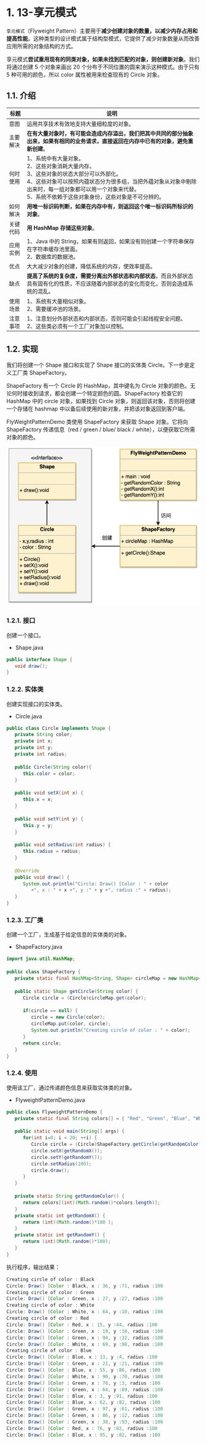 # 1. 13-享元模式

`享元模式`（Flyweight Pattern）主要用于**减少创建对象的数量，以减少内存占用和提高性能**。这种类型的设计模式属于结构型模式，它提供了减少对象数量从而改善应用所需的对象结构的方式。

享元模式**尝试重用现有的同类对象，如果未找到匹配的对象，则创建新对象**。我们将通过创建 5 个对象来画出 20 个分布于不同位置的圆来演示这种模式。由于只有 5 种可用的颜色，所以 color 属性被用来检查现有的 Circle 对象。

## 1.1. 介绍

标题 | 说明
---|---
意图 | 运用共享技术有效地支持大量细粒度的对象。
主要解决 | **在有大量对象时，有可能会造成内存溢出，我们把其中共同的部分抽象出来，如果有相同的业务请求，直接返回在内存中已有的对象，避免重新创建**。
何时使用 | 1、系统中有大量对象。<br> 2、这些对象消耗大量内存。<br> 3、这些对象的状态大部分可以外部化。<br> 4、这些对象可以按照内蕴状态分为很多组，当把外蕴对象从对象中剔除出来时，每一组对象都可以用一个对象来代替。<br> 5、系统不依赖于这些对象身份，这些对象是不可分辨的。
如何解决 | **用唯一标识码判断，如果在内存中有，则返回这个唯一标识码所标识的对象**。
关键代码 | **用 HashMap 存储这些对象**。
应用实例 | 1、Java 中的 String，如果有则返回，如果没有则创建一个字符串保存在字符串缓存池里面。<br> 2、数据库的数据池。
优点 | 大大减少对象的创建，降低系统的内存，使效率提高。
缺点 | **提高了系统的复杂度，需要分离出外部状态和内部状态**，而且外部状态具有固有化的性质，不应该随着内部状态的变化而变化，否则会造成系统的混乱。
使用场景 | 1、系统有大量相似对象。<br> 2、需要缓冲池的场景。
注意事项 | 1、注意划分外部状态和内部状态，否则可能会引起线程安全问题。<br> 2、这些类必须有一个工厂对象加以控制。

## 1.2. 实现

我们将创建一个 Shape 接口和实现了 Shape 接口的实体类 Circle。下一步是定义工厂类 ShapeFactory。

ShapeFactory 有一个 Circle 的 HashMap，其中键名为 Circle 对象的颜色。无论何时接收到请求，都会创建一个特定颜色的圆。ShapeFactory 检查它的 HashMap 中的 circle 对象，如果找到 Circle 对象，则返回该对象，否则将创建一个存储在 hashmap 中以备后续使用的新对象，并把该对象返回到客户端。

FlyWeightPatternDemo 类使用 ShapeFactory 来获取 Shape 对象。它将向 ShapeFactory 传递信息（red / green / blue/ black / white），以便获取它所需对象的颜色。

![享元模式的 UML 图](pics/20220328151445438_173483393.png)

### 1.2.1. 接口

创建一个接口。

* Shape.java

```java
public interface Shape {
   void draw();
}
```

### 1.2.2. 实体类

创建实现接口的实体类。

* Circle.java

```java
public class Circle implements Shape {
   private String color;
   private int x;
   private int y;
   private int radius;

   public Circle(String color){
      this.color = color;
   }

   public void setX(int x) {
      this.x = x;
   }

   public void setY(int y) {
      this.y = y;
   }

   public void setRadius(int radius) {
      this.radius = radius;
   }

   @Override
   public void draw() {
      System.out.println("Circle: Draw() [Color : " + color
         +", x : " + x +", y :" + y +", radius :" + radius);
   }
}
```

### 1.2.3. 工厂类

创建一个工厂，生成基于给定信息的实体类的对象。

* ShapeFactory.java

```java
import java.util.HashMap;

public class ShapeFactory {
   private static final HashMap<String, Shape> circleMap = new HashMap<>();

   public static Shape getCircle(String color) {
      Circle circle = (Circle)circleMap.get(color);

      if(circle == null) {
         circle = new Circle(color);
         circleMap.put(color, circle);
         System.out.println("Creating circle of color : " + color);
      }
      return circle;
   }
}
```

### 1.2.4. 使用

使用该工厂，通过传递颜色信息来获取实体类的对象。

* FlyweightPatternDemo.java

```java
public class FlyweightPatternDemo {
   private static final String colors[] = { "Red", "Green", "Blue", "White", "Black" };

   public static void main(String[] args) {
      for(int i=0; i < 20; ++i) {
         Circle circle = (Circle)ShapeFactory.getCircle(getRandomColor());
         circle.setX(getRandomX());
         circle.setY(getRandomY());
         circle.setRadius(100);
         circle.draw();
      }
   }

   private static String getRandomColor() {
      return colors[(int)(Math.random()*colors.length)];
   }
   private static int getRandomX() {
      return (int)(Math.random()*100 );
   }
   private static int getRandomY() {
      return (int)(Math.random()*100);
   }
}
```


执行程序，输出结果：

```java
Creating circle of color : Black
Circle: Draw() [Color : Black, x : 36, y :71, radius :100
Creating circle of color : Green
Circle: Draw() [Color : Green, x : 27, y :27, radius :100
Creating circle of color : White
Circle: Draw() [Color : White, x : 64, y :10, radius :100
Creating circle of color : Red
Circle: Draw() [Color : Red, x : 15, y :44, radius :100
Circle: Draw() [Color : Green, x : 19, y :10, radius :100
Circle: Draw() [Color : Green, x : 94, y :32, radius :100
Circle: Draw() [Color : White, x : 69, y :98, radius :100
Creating circle of color : Blue
Circle: Draw() [Color : Blue, x : 13, y :4, radius :100
Circle: Draw() [Color : Green, x : 21, y :21, radius :100
Circle: Draw() [Color : Blue, x : 55, y :86, radius :100
Circle: Draw() [Color : White, x : 90, y :70, radius :100
Circle: Draw() [Color : Green, x : 78, y :3, radius :100
Circle: Draw() [Color : Green, x : 64, y :89, radius :100
Circle: Draw() [Color : Blue, x : 3, y :91, radius :100
Circle: Draw() [Color : Blue, x : 62, y :82, radius :100
Circle: Draw() [Color : Green, x : 97, y :61, radius :100
Circle: Draw() [Color : Green, x : 86, y :12, radius :100
Circle: Draw() [Color : Green, x : 38, y :93, radius :100
Circle: Draw() [Color : Red, x : 76, y :82, radius :100
Circle: Draw() [Color : Blue, x : 95, y :82, radius :100
```